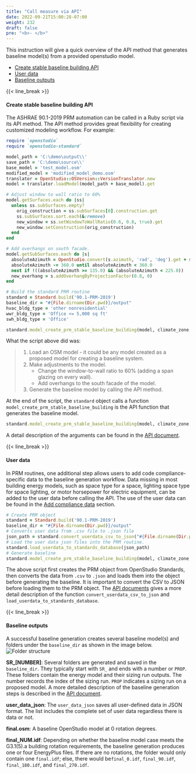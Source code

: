 ```yaml
---
title: "Call measure via API"
date: 2022-09-21T15:00:28-07:00
weight: 232
draft: false
pre: "<b>- </b>"
---
```


This instruction will give a quick overview of the API method that generates baseline model(s) from a provided openstudio model.

- [Create stable baseline building API](#create-stable-baseline-building-api)
- [User data](#user-data)
- [Baseline outputs](#baseline-outputs)

{{< line_break >}}

#### Create stable baseline building API

The ASHRAE 90.1-2019 PRM automation can be called in a Ruby script via its API method. The API method provides great flexibility for creating customized modeling workflow. For example:

```ruby
require `openstudio`
require `openstudio-standard`

model_path = 'C:\demo\output\\'
save_path = 'C:\demo\source\\'
base_model = 'test_model.osm'
modified_model = 'modified_model_demo.osm'
translator = OpenStudio::OSVersion::VersionTranslator.new
model = translator.loadModel(model_path + base_model).get

# Adjust window to wall ratio to 60%
model.getSurfaces.each do |ss|
  unless ss.subSurfaces.empty?
    orig_construction = ss.subSurfaces[0].construction.get
    ss.subSurfaces.sort.each(&:remove)
    new_window = ss.setWindowToWallRatio(0.6, 0.8, true).get
    new_window.setConstruction(orig_construction)
  end
end

# Add overhangs on south facade.
model.getSubSurfaces.each do |s|
  absoluteAzimuth = OpenStudio.convert(s.azimuth, 'rad', 'deg').get + s.space.get.directionofRelativeNorth + model.getBuilding.northAxis
  absoluteAzimuth -= 360.0 until absoluteAzimuth < 360.0
  next if !((absoluteAzimuth >= 135.0) && (absoluteAzimuth < 225.0))
  new_overhang = s.addOverhangByProjectionFactor(0.8, 0)
end

# Build the standard PRM routine
standard = Standard.build('90.1-PRM-2019')
baseline_dir = "#{File.dirname(Dir.pwd)}/output"
hvac_bldg_type = 'other nonresidential'
wwr_bldg_type = 'Office <= 5,000 sq ft'
swh_bldg_type = 'Office'

standard.model_create_prm_stable_baseline_building(model, climate_zone, hvac_bldg_type, wwr_bldg_type, swh_bldg_type, baseline_dir, run_all_orients=false, unmet_load_hours_check=true, debug=false)
```

What the script above did was:

>1. Load an OSM model - it could be any model created as a proposed model for creating a baseline system.
>2. Make adjustments to the model.
>     -   Change the window-to-wall ratio to 60% (adding a span glazing on every wall).
>     -   Add overhangs to the south facade of the model.
>3. Generate the baseline model by calling the API method.

At the end of the script, the `standard` object calls a function `model_create_prm_stable_baseline_building` is the API function that generates the baseline model.

```ruby
standard.model_create_prm_stable_baseline_building(model, climate_zone, hvac_bldg_type, wwr_bldg_type, swh_bldg_type, baseline_dir, run_all_orients=false, unmet_load_hours_check=true, debug=false)
```

A detail description of the arguments can be found in the [API document](/BEM-for-PRM/user_guide/prm_api_ref/baseline_generation_api/).

{{< line_break >}}

#### User data

In PRM routines, one additional step allows users to add code compliance-specific data to the baseline generation workflow. Data missing in most building energy models, such as space type for a space, lighting space type for space lighting, or motor horsepower for electric equipment, can be added to the user data before calling the API.
The use of the user data can be found in the [Add compliance data](/BEM-for-PRM/user_guide/add_compliance_data/) section.

```ruby
# Create PRM object
standard = Standard.build('90.1-PRM-2019')
baseline_dir = "#{File.dirname(Dir.pwd)}/output"
# Converts user data from .csv file to .json file
json_path = standard.convert_userdata_csv_to_json("#{File.dirname(Dir.pwd)}/user_data", "#{baseline_dir}")
# Load the user data json files into the PRM routine.
standard.load_userdata_to_standards_database(json_path)
# Generate baseline
standard.model_create_prm_stable_baseline_building(model, climate_zone, hvac_bldg_type, wwr_bldg_type, swh_bldg_type, baseline_dir, run_all_orients=false, unmet_load_hours_check=true, debug=false)
```

The above script first creates the PRM object from OpenStudio Standards, then converts the data from `.csv` to `.json` and loads them into the object before generating the baseline. It is important to convert the CSV to JSON before loading them to the PRM object. The [API documents](/BEM-for-PRM/user_guide/prm_api_ref/baseline_generation_api/#convert_userdata_csv_to_json) gives a more detail description of the function `convert_userdata_csv_to_json` and `load_userdata_to_standards_database`.

{{< line_break >}}

#### Baseline outputs

A successful baseline generation creates several baseline model(s) and folders under the `baseline_dir` as shown in the image below.
![Folder structure](/BEM-for-PRM/get_start/os_engine/images/baseline_generation_completion_folder.PNG?width=650px&align=left&classes=border,alignLeft)

**SR\_[NUMBER]**:
Several folders are generated and saved in the `baseline_dir`. They typically start with `SR_` and ends with a number or `PROP`. These folders contain the energy model and their sizing run outputs. The number records the index of the sizing run. `PROP` indicates a sizing run on a proposed model. A more detailed description of the baseline generation steps is described in the [API document](/BEM-for-PRM/user_guide/prm_api_ref/baseline_generation_api/).

**user_data_json**:
The `user_data_json` saves all user-defined data in JSON format. The list includes the complete set of user data regardless there is data or not.

**final.osm**: A baseline OpenStudio model at 0 rotation degrees.

**final_NUM.idf**:
Depending on whether the baseline model case meets the G3.1(5).a building rotation requirements, the baseline generation produces one or four EnergyPlus files. If there are no rotations, the folder would only contain one `final.idf`; else, there would be`final_0.idf`, `final_90.idf`, `final_180.idf`, and `final_270.idf`.

